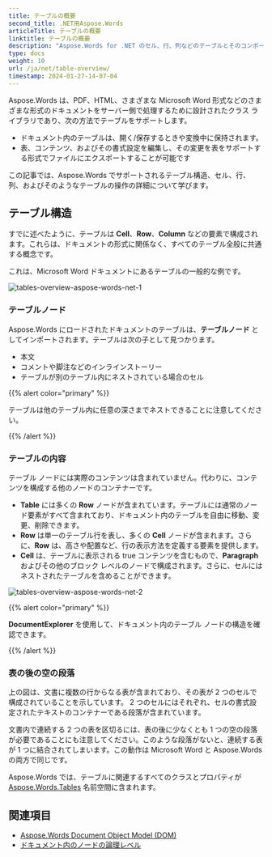 ```yaml
---
title: テーブルの概要
second_title: .NET用Aspose.Words
articleTitle: テーブルの概要
linktitle: テーブルの概要
description: "Aspose.Words for .NET のセル、行、列などのテーブルとそのコンポーネントを操作します。 C# でテーブルを操作する方法。"
type: docs
weight: 10
url: /ja/net/table-overview/
timestamp: 2024-01-27-14-07-04
---
```


Aspose.Words は、PDF、HTML、さまざまな Microsoft Word 形式などのさまざまな形式のドキュメントをサーバー側で処理するために設計されたクラス ライブラリであり、次の方法でテーブルをサポートします。

* ドキュメント内のテーブルは、開く/保存するときや変換中に保持されます。
* 表、コンテンツ、およびその書式設定を編集し、その変更を表をサポートする形式でファイルにエクスポートすることが可能です

この記事では、Aspose.Words でサポートされるテーブル構造、セル、行、列、およびそのようなテーブルの操作の詳細について学びます。

## テーブル構造

すでに述べたように、テーブルは **Cell**、**Row**、**Column** などの要素で構成されます。これらは、ドキュメントの形式に関係なく、すべてのテーブル全般に共通する概念です。

これは、Microsoft Word ドキュメントにあるテーブルの一般的な例です。

![tables-overview-aspose-words-net-1](/words/net/table-overview/tables-overview-1.png)

### テーブルノード

Aspose.Words にロードされたドキュメントのテーブルは、**テーブルノード** としてインポートされます。テーブルは次の子として見つかります。

- 本文
- コメントや脚注などのインラインストーリー
- テーブルが別のテーブル内にネストされている場合のセル

{{% alert color="primary" %}}

テーブルは他のテーブル内に任意の深さまでネストできることに注意してください。

{{% /alert %}}

### テーブルの内容

テーブル ノードには実際のコンテンツは含まれていません。代わりに、コンテンツを構成する他のノードのコンテナーです。

- **Table** には多くの **Row** ノードが含まれています。テーブルには通常のノード要素がすべて含まれており、ドキュメント内のテーブルを自由に移動、変更、削除できます。
- **Row** は単一のテーブル行を表し、多くの **Cell** ノードが含まれます。さらに、**Row** は、高さや配置など、行の表示方法を定義する要素を提供します。
- **Cell** は、テーブルに表示される true コンテンツを含むもので、**Paragraph** およびその他のブロック レベルのノードで構成されます。さらに、セルにはネストされたテーブルを含めることができます。

![tables-overview-aspose-words-net-2](/words/net/table-overview/tables-overview-2.png)

{{% alert color="primary" %}}

**DocumentExplorer** を使用して、ドキュメント内のテーブル ノードの構造を確認できます。

{{% /alert %}}

### 表の後の空の段落

上の図は、文書に複数の行からなる表が含まれており、その表が 2 つのセルで構成されていることを示しています。 2 つのセルにはそれぞれ、セルの書式設定されたテキストのコンテナーである段落が含まれています。

文書内で連続する 2 つの表を区切るには、表の後に少なくとも 1 つの空の段落が必要であることにも注意してください。このような段落がないと、連続する表が 1 つに結合されてしまいます。この動作は Microsoft Word と Aspose.Words の両方で同じです。

Aspose.Words では、テーブルに関連するすべてのクラスとプロパティが [Aspose.Words.Tables](https://reference.aspose.com/words/net/aspose.words.tables/) 名前空間に含まれます。

## 関連項目

* [Aspose.Words Document Object Model (DOM)](/words/ja/net/aspose-words-document-object-model/)
* [ドキュメント内のノードの論理レベル](/words/ja/net/logical-levels-of-nodes-in-a-document/)
